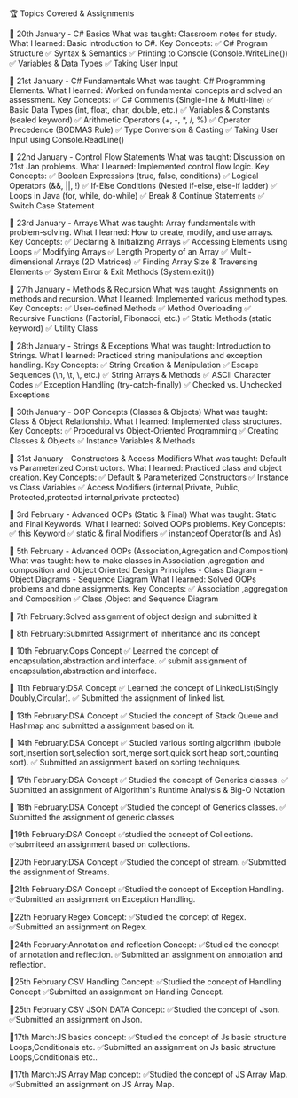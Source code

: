 🏆 Topics Covered & Assignments


📅 20th January - C# Basics
What was taught: Classroom notes for study.
What I learned: Basic introduction to C#.
Key Concepts:
✅ C# Program Structure
✅ Syntax & Semantics
✅ Printing to Console (Console.WriteLine())
✅ Variables & Data Types
✅ Taking User Input


📅 21st January - C# Fundamentals
What was taught: C# Programming Elements.
What I learned: Worked on fundamental concepts and solved an assessment.
Key Concepts:
✅ C# Comments (Single-line & Multi-line)
✅ Basic Data Types (int, float, char, double, etc.)
✅ Variables & Constants (sealed keyword)
✅ Arithmetic Operators (+, -, *, /, %)
✅ Operator Precedence (BODMAS Rule)
✅ Type Conversion & Casting
✅ Taking User Input using Console.ReadLine()


📅 22nd January - Control Flow Statements
What was taught: Discussion on 21st Jan problems.
What I learned: Implemented control flow logic.
Key Concepts:
✅ Boolean Expressions (true, false, conditions)
✅ Logical Operators (&&, ||, !)
✅ If-Else Conditions (Nested if-else, else-if ladder)
✅ Loops in Java (for, while, do-while)
✅ Break & Continue Statements
✅ Switch Case Statement


📅 23rd January - Arrays
What was taught: Array fundamentals with problem-solving.
What I learned: How to create, modify, and use arrays.
Key Concepts:
✅ Declaring & Initializing Arrays
✅ Accessing Elements using Loops
✅ Modifying Arrays
✅ Length Property of an Array
✅ Multi-dimensional Arrays (2D Matrices)
✅ Finding Array Size & Traversing Elements
✅ System Error & Exit Methods (System.exit())


📅 27th January - Methods & Recursion
What was taught: Assignments on methods and recursion.
What I learned: Implemented various method types.
Key Concepts:
✅ User-defined Methods
✅ Method Overloading
✅ Recursive Functions (Factorial, Fibonacci, etc.)
✅ Static Methods (static keyword)
✅ Utility Class 


📅 28th January - Strings & Exceptions
What was taught: Introduction to Strings.
What I learned: Practiced string manipulations and exception handling.
Key Concepts:
✅ String Creation & Manipulation
✅ Escape Sequences (\n, \t, \\, etc.)
✅ String Arrays & Methods
✅ ASCII Character Codes
✅ Exception Handling (try-catch-finally)
✅ Checked vs. Unchecked Exceptions


📅 30th January - OOP Concepts (Classes & Objects)
What was taught: Class & Object Relationship.
What I learned: Implemented class structures.
Key Concepts:
✅ Procedural vs Object-Oriented Programming
✅ Creating Classes & Objects
✅ Instance Variables & Methods


📅 31st January - Constructors & Access Modifiers
What was taught: Default vs Parameterized Constructors.
What I learned: Practiced class and object creation.
Key Concepts:
✅ Default & Parameterized Constructors
✅ Instance vs Class Variables
✅ Access Modifiers (internal,Private, Public, Protected,protected internal,private protected)


📅 3rd February - Advanced OOPs (Static & Final)
What was taught: Static and Final Keywords.
What I learned: Solved OOPs problems.
Key Concepts:
✅ this Keyword
✅ static & final Modifiers
✅ instanceof Operator(Is and As)


📅 5th February - Advanced OOPs (Association,Agregation and Composition)
What was taught: how to make classes in Association ,agregation and composition and 
                  Object Oriented Design Principles
                 - Class Diagram
                 - Object Diagrams
                 - Sequence Diagram
What I learned: Solved OOPs problems and done assignments.
Key Concepts:
✅ Association ,aggregation and Composition
✅ Class ,Object and Sequence Diagram

📅 7th February:Solved assignment of object design and submitted it

📅 8th February:Submitted Assignment of inheritance and its concept

📅 10th February:Oops Concept
✅ Learned the concept of encapsulation,abstraction and interface.
✅ submit assignment of encapsulation,abstraction and interface.

📅 11th February:DSA Concept
✅ Learned the concept of LinkedList(Singly Doubly,Circular).
✅ Submitted the assignment of linked list.

📅 13th February:DSA Concept
✅ Studied the concept of Stack Queue and Hashmap and submitted a assignment based on it.       

📅 14th February:DSA Concept
✅ Studied various sorting algorithm (bubble sort,insertion sort,selection sort,merge sort,quick sort,heap sort,counting sort).
✅ Submitted an assignment based on sorting techniques.

📅 17th February:DSA Concept
✅ Studied the concept of Generics classes.
✅ Submitted an assignment of Algorithm's Runtime Analysis & Big-O Notation

📅 18th February:DSA Concept
✅Studied the concept of Generics classes.
✅ Submitted the assignment of generic classes

📅19th February:DSA Concept
✅studied the concept of Collections.
✅submiteed an assignment based on collections.

📅20th February:DSA Concept
✅Studied the concept of stream.
✅Submitted the assignment of Streams.

📅21th February:DSA Concept
✅Studied the concept of Exception Handling.
✅Submitted an assignment on Exception Handling.

📅22th February:Regex Concept:
✅Studied the concept of Regex.
✅Submitted an assignment on Regex.

📅24th February:Annotation and reflection Concept:
✅Studied the concept of annotation and reflection.
✅Submitted an assignment on annotation and reflection.

📅25th February:CSV Handling Concept:
✅Studied the concept of Handling Concept
✅Submitted an assignment on Handling Concept.

📅25th February:CSV JSON DATA Concept:
✅Studied the concept of Json.
✅Submitted an assignment on Json.

📅17th March:JS basics concept:
✅Studied the concept of Js basic structure Loops,Conditionals etc.
✅Submitted an assignment on Js basic structure Loops,Conditionals etc..

📅17th March:JS Array Map concept:
✅Studied the concept of JS Array Map.
✅Submitted an assignment on JS Array Map.
